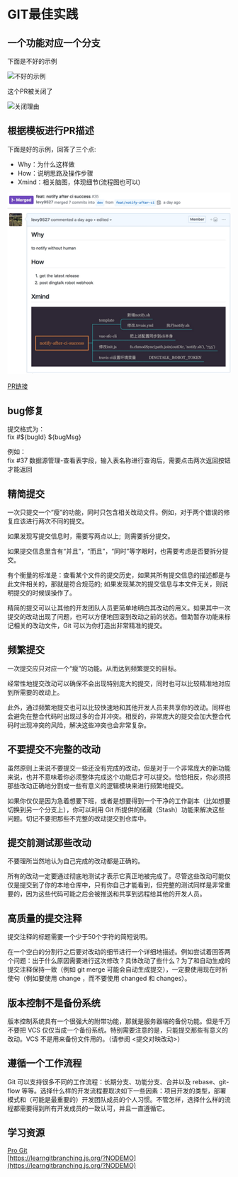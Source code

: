# GIT最佳实践

## 一个功能对应一个分支

下面是不好的示例

![不好的示例](https://cdn.nlark.com/yuque/0/2019/png/160590/1557468975997-7b1feb99-7f4b-497f-9e6c-8648277fbadb.png)

这个PR被关闭了

![关闭理由](https://cdn.nlark.com/yuque/0/2019/png/160590/1557469006766-3e276756-7477-4cff-9708-80c699c8336e.png)

## 根据模板进行PR描述

下面是好的示例，回答了三个点:
- Why：为什么这样做
- How：说明思路及操作步骤
- Xmind：相关脑图，体现细节(流程图也可以)

![image-20190513142522614](assets/image-20190513135910902.png)

[PR链接](https://github.com/FEMessage/vue-sfc-cli/pull/35)

## bug修复

提交格式为：<br />fix #${bugId} ${bugMsg}

例如：<br />fix #37 数据源管理-查看表字段，输入表名称进行查询后，需要点击两次返回按钮才能返回

## 精简提交

一次只提交一个“瘦”的功能，同时只包含相关改动文件。例如，对于两个错误的修复应该进行两次不同的提交。

如果发现写提交信息时，需要写两点以上;  则需要拆分提交。

如果提交信息里含有“并且”，“而且”，“同时”等字眼时，也需要考虑是否要拆分提交。

有个衡量的标准是：查看某个文件的提交历史，如果其所有提交信息的描述都是与此文件相关的，那就是符合规范的; 如果发现某次的提交信息与本文件无关，则说明提交的时候误操作了。

精简的提交可以让其他的开发团队人员更简单地明白其改动的用义。如果其中一次提交的改动出现了问题，也可以方便地回滚到改动之前的状态。借助暂存功能来标记相关的改动文件，Git 可以为你打造出非常精准的提交。

## 频繁提交
一次提交应只对应一个“瘦”的功能。从而达到频繁提交的目标。

经常性地提交改动可以确保不会出现特别庞大的提交，同时也可以比较精准地对应到所需要的改动上。

此外，通过频繁地提交也可以比较快速地和其他开发人员来共享你的改动。同样也会避免在整合代码时出现过多的合并冲突。相反的，非常庞大的提交会加大整合代码时出现冲突的风险，解决这些冲突也会非常复杂。

## 不要提交不完整的改动

虽然原则上来说不要提交一些还没有完成的改动，但是对于一个非常庞大的新功能来说，也并不意味着你必须整体完成这个功能后才可以提交。恰恰相反，你必须把那些改动正确地分割成一些有意义的逻辑模块来进行频繁地提交。

如果你仅仅是因为急着想要下班，或者是想要得到一个干净的工作副本（比如想要切换到另一个分支上），你可以利用 Git 所提供的储藏（Stash）功能来解决这些问题。切记不要把那些不完整的改动提交到仓库中。
## 提交前测试那些改动

不要理所当然地认为自己完成的改动都是正确的。

所有的改动一定要通过彻底地测试才表示它真正地被完成了。尽管这些改动可能仅仅是提交到了你的本地仓库中，只有你自己才能看到，但完整的测试同样是非常重要的，因为这些代码可能之后会被推送和共享到远程给其他的开发人员。

## 高质量的提交注释

提交注释的标题需要一个少于50个字符的简短说明。

在一个空白的分割行之后要对改动的细节进行一个详细地描述。例如尝试着回答两个问题：出于什么原因需要进行这次修改？具体改动了些什么？为了和自动生成的提交注释保持一致（例如 git merge 可能会自动生成提交），一定要使用现在时祈使句（例如要使用 change ，而不要使用 changed 和 changes）。

## 版本控制不是备份系统

版本控制系统具有一个很强大的附带功能，那就是服务器端的备份功能。但是千万不要把 VCS 仅仅当成一个备份系统。特别需要注意的是，只能提交那些有意义的改动。VCS 不是用来备份文件用的。（请参阅 <提交对映改动>）

## 遵循一个工作流程

Git 可以支持很多不同的工作流程：长期分支、功能分支、合并以及 rebase、git-flow 等等。选择什么样的开发流程要取决如下一些因素：项目开发的类型，部署模式和（可能是最重要的）开发团队成员的个人习惯。不管怎样，选择什么样的流程都需要得到所有开发成员的一致认可，并且一直遵循它。

## 学习资源
[Pro Git](https://git.oschina.net/progit/)<br />[https://learngitbranching.js.org/?NODEMO](https://learngitbranching.js.org/?NODEMO)

